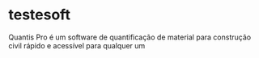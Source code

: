 # testesoft
Quantis Pro é um software de quantificação de material para construção civil rápido e acessível para qualquer um
